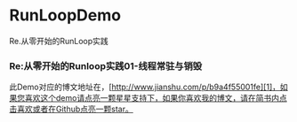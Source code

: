 # RunLoopDemo
Re.从零开始的RunLoop实践

### Re:从零开始的Runloop实践01-线程常驻与销毁
此Demo对应的博文地址在，[http://www.jianshu.com/p/b9a4f55001fe][1]，如果您喜欢这个demo请点亮一颗星星支持下，如果你喜欢我的博文，请在简书内点击喜欢或者在Github点亮一颗star。



[1]:	http://www.jianshu.com/p/b9a4f55001fe
